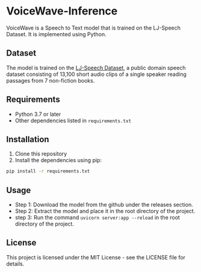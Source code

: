  
# VoiceWave-Inference
VoiceWave is a Speech to Text model that is trained on the LJ-Speech Dataset. It is implemented using Python.

## Dataset

The model is trained on the [LJ-Speech Dataset](https://keithito.com/LJ-Speech-Dataset/), a public domain speech dataset consisting of 13,100 short audio clips of a single speaker reading passages from 7 non-fiction books.

## Requirements

- Python 3.7 or later
- Other dependencies listed in `requirements.txt`

## Installation

1. Clone this repository
2. Install the dependencies using pip:

```bash
pip install -r requirements.txt
```

## Usage
* Step 1: Download the model from the github under the releases section.
* Step 2: Extract the model and place it in the root directory of the project.
* step 3: Run the command `uvicorn server:app --reload` in the root directory of the project.

## License
This project is licensed under the MIT License - see the LICENSE file for details.